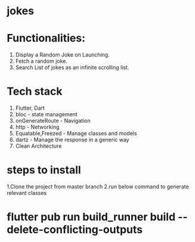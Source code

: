 # jokes

# Functionalities:
1. Display a Random Joke on Launching.
2. Fetch a random joke.
3. Search List of jokes as an infinite scrolling list.

# Tech stack
1. Flutter, Dart
2. bloc - state management
3. onGenerateRoute - Navigation
4. http - Networking
5. Equatable,Freezed - Manage classes and models
6. dartz - Manage the response in a generic way
7. Clean Architecture

# steps to install
1.Clone the project from master branch
2.run below command to generate relevant classes 
# flutter pub run build_runner build --delete-conflicting-outputs

